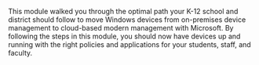 This module walked you through the optimal path your K-12 school and district should follow to move Windows devices from on-premises device management to cloud-based modern management with Microsoft. By following the steps in this module, you should now have devices up and running with the right policies and applications for your students, staff, and faculty.